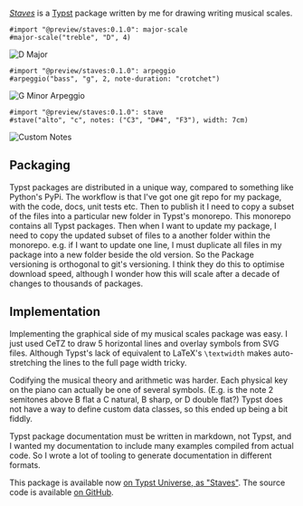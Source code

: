 [_Staves_](https://typst.app/universe/package/staves) is a [Typst](https://typst.app/) package written by me for drawing writing musical scales.

```
#import "@preview/staves:0.1.0": major-scale
#major-scale("treble", "D", 4)
```

![D Major](examples/d-major.svg)


```
#import "@preview/staves:0.1.0": arpeggio
#arpeggio("bass", "g", 2, note-duration: "crotchet")
```

![G Minor Arpeggio](examples/g-minor-arpeggio.svg)

```
#import "@preview/staves:0.1.0": stave
#stave("alto", "c", notes: ("C3", "D#4", "F3"), width: 7cm)
```

![Custom Notes](examples/custom-notes.svg)


## Packaging

Typst packages are distributed in a unique way, compared to something like Python's PyPi. The workflow is that I've got one git repo for my package, with the code, docs, unit tests etc. Then to publish it I need to copy a subset of the files into a particular new folder in Typst's monorepo. This monorepo contains all Typst packages. Then when I want to update my package, I need to copy the updated subset of files to a another folder within the monorepo. e.g. if I want to update one line, I must duplicate all files in my package into a new folder beside the old version. So the Package versioning is orthogonal to git's versioning. I think they do this to optimise download speed, although I wonder how this will scale after a decade of changes to thousands of packages.

## Implementation

Implementing the graphical side of my musical scales package was easy. I just used CeTZ to draw 5 horizontal lines and overlay symbols from SVG files. Although Typst's lack of equivalent to LaTeX's `\textwidth` makes auto-stretching the lines to the full page width tricky.

Codifying the musical theory and arithmetic was harder.  Each physical key on the piano can actually be one of several symbols. (E.g. is the note 2 semitones above B flat a C natural, B sharp, or D double flat?) Typst does not have a way to define custom data classes, so this ended up being a bit fiddly.

Typst package documentation must be written in markdown, not Typst, and I wanted my documentation to include many examples compiled from actual code. So I wrote a lot of tooling to generate documentation in different formats. 


This package is available now [on Typst Universe, as "Staves"](https://typst.app/universe/package/staves). The source code is available [on GitHub](https://github.com/mdavis-xyz/staves-typst).

